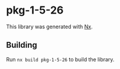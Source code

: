 # pkg-1-5-26

This library was generated with [Nx](https://nx.dev).

## Building

Run `nx build pkg-1-5-26` to build the library.
